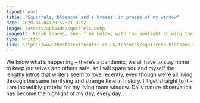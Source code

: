 ```yaml
---
layout: post
title: "Squirrels, blossoms and a breeze: in praise of my window"
date: 2020-04-04T20:57:21.329Z
image: /assets/uploads/squirrels.webp
imagealt: Fresh leaves, seen from below, with the sunlight shining through
type: writing
link: https://www.thestateofthearts.co.uk/features/squirrels-blossoms-and-a-breeze-in-praise-of-my-window/
---
```

We know what’s happening – there’s a pandemic, we all have to stay home to keep ourselves and others safe, so I will spare you and myself the lengthy intros that writers seem to love recently, even though we’re all living through the same terrifying and strange time in history. I’ll get straight to it – I am incredibly grateful for my living room window. Daily nature observation has become the highlight of my day, every day.